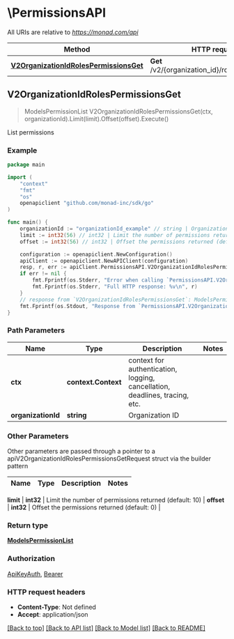 # \PermissionsAPI

All URIs are relative to *https://monad.com/api*

Method | HTTP request | Description
------------- | ------------- | -------------
[**V2OrganizationIdRolesPermissionsGet**](PermissionsAPI.md#V2OrganizationIdRolesPermissionsGet) | **Get** /v2/{organization_id}/roles/permissions | List permissions



## V2OrganizationIdRolesPermissionsGet

> ModelsPermissionList V2OrganizationIdRolesPermissionsGet(ctx, organizationId).Limit(limit).Offset(offset).Execute()

List permissions



### Example

```go
package main

import (
	"context"
	"fmt"
	"os"
	openapiclient "github.com/monad-inc/sdk/go"
)

func main() {
	organizationId := "organizationId_example" // string | Organization ID
	limit := int32(56) // int32 | Limit the number of permissions returned (default: 10) (optional)
	offset := int32(56) // int32 | Offset the permissions returned (default: 0) (optional)

	configuration := openapiclient.NewConfiguration()
	apiClient := openapiclient.NewAPIClient(configuration)
	resp, r, err := apiClient.PermissionsAPI.V2OrganizationIdRolesPermissionsGet(context.Background(), organizationId).Limit(limit).Offset(offset).Execute()
	if err != nil {
		fmt.Fprintf(os.Stderr, "Error when calling `PermissionsAPI.V2OrganizationIdRolesPermissionsGet``: %v\n", err)
		fmt.Fprintf(os.Stderr, "Full HTTP response: %v\n", r)
	}
	// response from `V2OrganizationIdRolesPermissionsGet`: ModelsPermissionList
	fmt.Fprintf(os.Stdout, "Response from `PermissionsAPI.V2OrganizationIdRolesPermissionsGet`: %v\n", resp)
}
```

### Path Parameters


Name | Type | Description  | Notes
------------- | ------------- | ------------- | -------------
**ctx** | **context.Context** | context for authentication, logging, cancellation, deadlines, tracing, etc.
**organizationId** | **string** | Organization ID | 

### Other Parameters

Other parameters are passed through a pointer to a apiV2OrganizationIdRolesPermissionsGetRequest struct via the builder pattern


Name | Type | Description  | Notes
------------- | ------------- | ------------- | -------------

 **limit** | **int32** | Limit the number of permissions returned (default: 10) | 
 **offset** | **int32** | Offset the permissions returned (default: 0) | 

### Return type

[**ModelsPermissionList**](ModelsPermissionList.md)

### Authorization

[ApiKeyAuth](../README.md#ApiKeyAuth), [Bearer](../README.md#Bearer)

### HTTP request headers

- **Content-Type**: Not defined
- **Accept**: application/json

[[Back to top]](#) [[Back to API list]](../README.md#documentation-for-api-endpoints)
[[Back to Model list]](../README.md#documentation-for-models)
[[Back to README]](../README.md)

